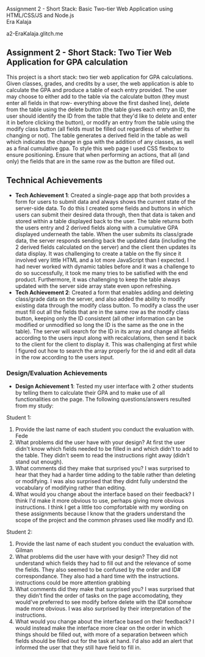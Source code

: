 Assignment 2 - Short Stack: Basic Two-tier Web Application using HTML/CSS/JS and Node.js  
Era Kalaja

a2-EraKalaja.glitch.me

## Assignment 2 - Short Stack: Two Tier Web Application for GPA calculation 
This project is a short stack: two tier web application for GPA calculations. Given classes, grades, and credits by a user, the web application is able to calculate the GPA and produce a table of each entry provided. The user may choose to either add to the table via the calculate button (they must enter all fields in that row- everything above the first dashed line), delete from the table using the delete button (the table gives each entry an ID, the user should identify the ID from the table that they'd like to delete and enter it in before clicking the button), or modify an entry from the table using the modify class button (all fields must be filled out regardless of whether its changing or not). The table generates a derived field in the table as well which indicates the change in gpa with the addition of any classes, as well as a final cumulative gpa. 
To style this web page I used CSS flexbox to ensure positioning. 
Ensure that when performing an actions, that all (and only) the fields that are in the same row as the button are filled out. 


## Technical Achievements
- **Tech Achievement 1**: Created a single-page app that both provides a form for users to submit data and always shows the current state of the server-side data. To do this I created some fields and buttons in which users can submit their desired data through, then that data is taken and stored within a table displayed back to the user. The table returns both the users entry and 2 derived fields along with a cumulative GPA displayed underneath the table.  When the user submits its class/grade data, the server responds sending back the updated data (including the 2 derived fields calculated on the server) and the client then updates its data display. It was challenging to create a table on the fly since it involved very little HTML and a lot more JavaScript than I expected. I had never worked with dynamic tables before and it was a challenge to do so successfully, it took me many tries to be satisfied with the end product. Furthermore, it was challenging to keep the table always updated with the server side array state even upon refreshing. 
- **Tech Achievement 2**: Created a form that enables adding and deleting class/grade data on the server, and also added the ability to modify existing data through the modify class button. To modify a class the user must fill out all the fields that are in the same row as the modify class button, keeping only the ID consistent (all other information can be modified or unmodified so long the ID is the same as the one in the table). The server will search for the ID in its array and change all fields according to the users input along with recalculations, then send it back to the client for the client to display it. This was challenging at first while I figured out how to search the array properly for the id and edit all data in the row according to the users input. 

### Design/Evaluation Achievements
- **Design Achievement 1**: Tested my user interface with 2 other students by telling them to calculate their GPA and to make use of all functionalities on the page. The following questions/answers resulted from my study: 

Student 1:
1. Provide the last name of each student you conduct the evaluation with.
Fede
2. What problems did the user have with your design?
At first the user didn't know which fields needed to be filled in and which didn't to add to the table. They didn't seem to read the instructions right away (didn't stand out enough).
3. What comments did they make that surprised you?
I was surprised to hear that they had a harder time adding to the table rather than deleting or modifying. I was also surprised that they didnt fully understnd the vocabulary of modifying rather than editing. 
4. What would you change about the interface based on their feedback?
I think I'd make it more obvious to use, perhaps giving more obvious instructions. I think I get a little too compfortable with my wording on these assignments because I know that the graders understand the scope of the project and the common phrases used like modify and ID. 

Student 2:
1. Provide the last name of each student you conduct the evaluation with.
Gilman
2. What problems did the user have with your design?
They did not understand which fields they had to fill out and the relevance of some the fields. They also seemed to be confused by the order and ID# correspondance. They also had a hard time with the instructions. 
instructions could be more attention grabbing
3. What comments did they make that surprised you?
I was surprised that they didn't find the order of tasks on the page accomodating, they would've preferred to see modify before delete with the ID# somehow made more obvious. I was also surprised by their interpretation of the instructions. 
4. What would you change about the interface based on their feedback?
I would instead make the interface more clear on the order in which things should be filled out, with more of a separation between which fields should be filled out for the task at hand. I'd also add an alert that informed the user that they still have field to fill in. 

